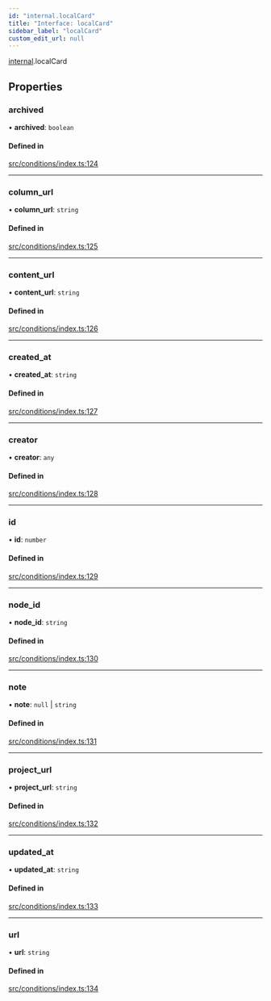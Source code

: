 ```yaml
---
id: "internal.localCard"
title: "Interface: localCard"
sidebar_label: "localCard"
custom_edit_url: null
---
```


[internal](../modules/internal.md).localCard

## Properties

### archived

• **archived**: `boolean`

#### Defined in

[src/conditions/index.ts:124](https://github.com/Resnovas/smartcloud/blob/b9e22a9/src/conditions/index.ts#L124)

___

### column\_url

• **column\_url**: `string`

#### Defined in

[src/conditions/index.ts:125](https://github.com/Resnovas/smartcloud/blob/b9e22a9/src/conditions/index.ts#L125)

___

### content\_url

• **content\_url**: `string`

#### Defined in

[src/conditions/index.ts:126](https://github.com/Resnovas/smartcloud/blob/b9e22a9/src/conditions/index.ts#L126)

___

### created\_at

• **created\_at**: `string`

#### Defined in

[src/conditions/index.ts:127](https://github.com/Resnovas/smartcloud/blob/b9e22a9/src/conditions/index.ts#L127)

___

### creator

• **creator**: `any`

#### Defined in

[src/conditions/index.ts:128](https://github.com/Resnovas/smartcloud/blob/b9e22a9/src/conditions/index.ts#L128)

___

### id

• **id**: `number`

#### Defined in

[src/conditions/index.ts:129](https://github.com/Resnovas/smartcloud/blob/b9e22a9/src/conditions/index.ts#L129)

___

### node\_id

• **node\_id**: `string`

#### Defined in

[src/conditions/index.ts:130](https://github.com/Resnovas/smartcloud/blob/b9e22a9/src/conditions/index.ts#L130)

___

### note

• **note**: ``null`` \| `string`

#### Defined in

[src/conditions/index.ts:131](https://github.com/Resnovas/smartcloud/blob/b9e22a9/src/conditions/index.ts#L131)

___

### project\_url

• **project\_url**: `string`

#### Defined in

[src/conditions/index.ts:132](https://github.com/Resnovas/smartcloud/blob/b9e22a9/src/conditions/index.ts#L132)

___

### updated\_at

• **updated\_at**: `string`

#### Defined in

[src/conditions/index.ts:133](https://github.com/Resnovas/smartcloud/blob/b9e22a9/src/conditions/index.ts#L133)

___

### url

• **url**: `string`

#### Defined in

[src/conditions/index.ts:134](https://github.com/Resnovas/smartcloud/blob/b9e22a9/src/conditions/index.ts#L134)
